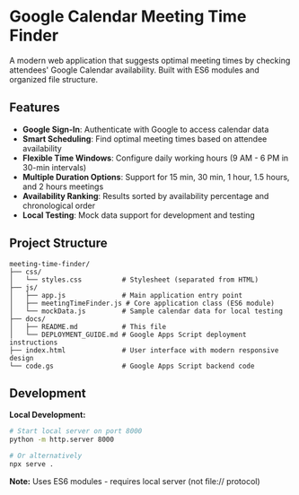 # Google Calendar Meeting Time Finder

A modern web application that suggests optimal meeting times by checking attendees' Google Calendar availability. Built with ES6 modules and organized file structure.

## Features

- **Google Sign-In**: Authenticate with Google to access calendar data
- **Smart Scheduling**: Find optimal meeting times based on attendee availability
- **Flexible Time Windows**: Configure daily working hours (9 AM - 6 PM in 30-min intervals)
- **Multiple Duration Options**: Support for 15 min, 30 min, 1 hour, 1.5 hours, and 2 hours meetings
- **Availability Ranking**: Results sorted by availability percentage and chronological order
- **Local Testing**: Mock data support for development and testing

## Project Structure

```
meeting-time-finder/
├── css/
│   └── styles.css          # Stylesheet (separated from HTML)
├── js/
│   ├── app.js              # Main application entry point
│   ├── meetingTimeFinder.js # Core application class (ES6 module)
│   └── mockData.js         # Sample calendar data for local testing
├── docs/
│   ├── README.md           # This file
│   └── DEPLOYMENT_GUIDE.md # Google Apps Script deployment instructions
├── index.html              # User interface with modern responsive design
└── code.gs                 # Google Apps Script backend code
```

## Development

**Local Development:**
```bash
# Start local server on port 8000
python -m http.server 8000

# Or alternatively
npx serve .
```

**Note:** Uses ES6 modules - requires local server (not file:// protocol)